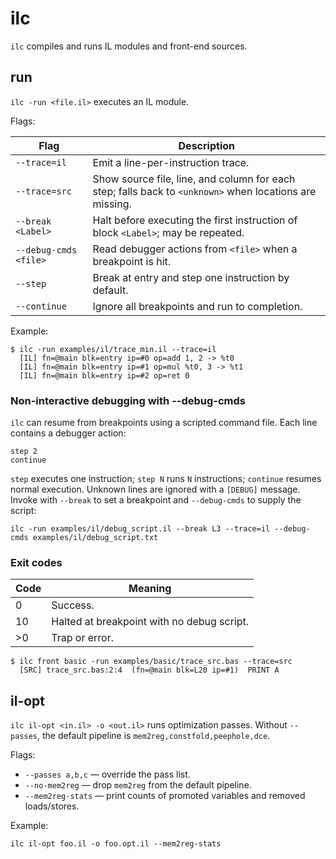 # ilc

`ilc` compiles and runs IL modules and front-end sources.

## run

`ilc -run <file.il>` executes an IL module.

Flags:

| Flag | Description |
|------|-------------|
| `--trace=il` | Emit a line-per-instruction trace. |
| `--trace=src` | Show source file, line, and column for each step; falls back to `<unknown>` when locations are missing. |
| `--break <Label>` | Halt before executing the first instruction of block `<Label>`; may be repeated. |
| `--debug-cmds <file>` | Read debugger actions from `<file>` when a breakpoint is hit. |
| `--step` | Break at entry and step one instruction by default. |
| `--continue` | Ignore all breakpoints and run to completion. |

Example:

```
$ ilc -run examples/il/trace_min.il --trace=il
  [IL] fn=@main blk=entry ip=#0 op=add 1, 2 -> %t0
  [IL] fn=@main blk=entry ip=#1 op=mul %t0, 3 -> %t1
  [IL] fn=@main blk=entry ip=#2 op=ret 0
```

### Non-interactive debugging with --debug-cmds

`ilc` can resume from breakpoints using a scripted command file. Each line
contains a debugger action:

```
step 2
continue
```

`step` executes one instruction; `step N` runs `N` instructions; `continue`
resumes normal execution. Unknown lines are ignored with a `[DEBUG]` message.
Invoke with `--break` to set a breakpoint and `--debug-cmds` to supply the
script:

```
ilc -run examples/il/debug_script.il --break L3 --trace=il --debug-cmds examples/il/debug_script.txt
```

### Exit codes

| Code | Meaning |
|------|---------|
| 0 | Success. |
| 10 | Halted at breakpoint with no debug script. |
| >0 | Trap or error. |

```
$ ilc front basic -run examples/basic/trace_src.bas --trace=src
  [SRC] trace_src.bas:2:4  (fn=@main blk=L20 ip=#1)  PRINT A
```

## il-opt

`ilc il-opt <in.il> -o <out.il>` runs optimization passes. Without
`--passes`, the default pipeline is `mem2reg,constfold,peephole,dce`.

Flags:

- `--passes a,b,c` — override the pass list.
- `--no-mem2reg` — drop `mem2reg` from the default pipeline.
- `--mem2reg-stats` — print counts of promoted variables and removed
  loads/stores.

Example:

```
ilc il-opt foo.il -o foo.opt.il --mem2reg-stats
```

